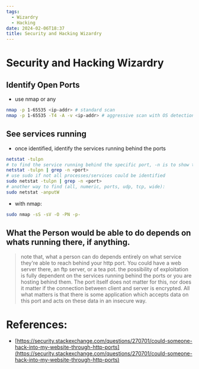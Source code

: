 ```yaml
---
tags:
  - Wizardry
  - Hacking
date: 2024-02-06T18:37
title: Security and Hacking Wizardry
---
```

<!-- 2024-02-06-1837 (February 6, 2024 6:37 PM) -->

# Security and Hacking Wizardry

## Identify Open Ports
- use nmap or any
```bash
nmap -p 1-65535 <ip-addr> # standard scan
nmap -p 1-65535 -T4 -A -v <ip-addr> # aggressive scan with OS detection (also identifies services)
```

## See services running
- once identified, identify the services running behind the ports
```bash
netstat -tulpn
# to find the service running behind the specific port, -n is to show the line numbers
netstat -tulpn | grep -n <port> 
# use sudo if not all processes/services could be identified
sudo netstat -tulpn | grep -n <port> 
# another way to find (all, numeric, ports, udp, tcp, wide):
sudo netstat -anputW
```

- with nmap:
```bash
sudo nmap -sS -sV -O -PN -p-
```

## What the Person would be able to do depends on whats running there, if anything.
> note that, what a person can do depends entirely on what service they're able to reach behind your http port. You could have a web server there, an ftp server, or a tea pot. 
> the possibility of exploitation is fully dependent on the services running behind the ports or you are hosting behind them.
> The port itself does not matter for this, nor does it matter if the connection between client and server is encrypted. 
> All what matters is that there is some application which accepts data on this port and acts on these data in an insecure way.


# References:
- [https://security.stackexchange.com/questions/270701/could-someone-hack-into-my-website-through-http-ports](https://security.stackexchange.com/questions/270701/could-someone-hack-into-my-website-through-http-ports)
